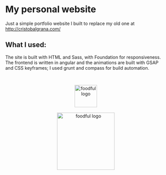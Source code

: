 # My personal website
Just a simple portfolio website I built to replace my old one at http://cristobalgrana.com/

## What I used:
The site is built with HTML and Sass, with Foundation for responsiveness. The frontend is written in angular and the animations are built with GSAP and CSS keyframes; I used grunt and compass for build automation.

<br><p align="center">
  <img width="70" src="https://cloud.githubusercontent.com/assets/8813763/21210353/ed426152-c23f-11e6-9602-cdc26c37c9dd.png?raw=true" alt="foodful logo"/><br><br>
  <img width="180" src="https://cloud.githubusercontent.com/assets/8813763/21210423/86b7ad56-c240-11e6-8452-1a62e933cfcd.png?raw=true" alt="foodful logo"/>
</p>
